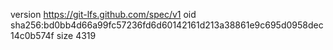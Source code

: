version https://git-lfs.github.com/spec/v1
oid sha256:bd0bb4d66a99fc57236fd6d60142161d213a38861e9c695d0958dec14c0b574f
size 4319
